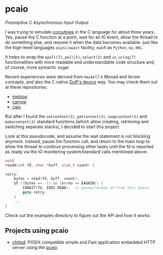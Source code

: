 # pcaio
*Preemptive C Asynchronous Input Output*

I was trying to simulate [coroutines](https://en.wikipedia.org/wiki/Coroutine) 
in the C language for about three years. Yes, pause the C function at a point, 
wait for an IO event, allow the thread to do something else, and resume it 
when the data becomes available. just like the high-level languages 
`async/await` facility, such as `Python`, `Go`, etc.

It helps to wrap the `epoll(7)`, `poll(2)`, `select(2)` and `io_uring(7)` 
functionalities with more readable and understandable code structure and, of 
course, more syntactic sugar.

Recent experiences were derived from `Haskell`'s Monad and Arrow concepts, and 
also the C native 
[Duff's device](https://en.wikipedia.org/wiki/Duff%27s_device) way. You 
may check them out at these repositories:

- [meloop](https://github.com/pylover/meloop)
- [carrow](https://github.com/pylover/carrow)
- [caio](https://github.com/pylover/caio)

But after I found the `setcontext(3)`, `getcontext(3)`, `swapcontext(3)`  and 
`makecontext(3)` standard functions (which allow creating, retrieving and 
switching separate stacks), I decided to start this project.

Look at this pseudocode, and assume the wait statement is not blocking 
anymore. Instead, pause the function call, and return to the main loop to 
allow the thread to continue processing other tasks until the fd is reported 
as ready via the IO monitoring system/standard calls mentioned above.

```C
void
readA(int fd, char *buff, size_t count) {
    ...
retry:
    bytes = read(fd, buff, count);
    if ((bytes == -1) && (errno == EAGAIN)) {
        IOWAIT(fd, IOEV_READ);  // pause/resume at/from this point.
        goto retry;
    }
    ...
}
```

Check out the examples directory to figure out the API and how it works.

## Projects using pcaio
- [chttpd](https://github.com/chttpd/chttpd): POSIX compatible simple and Fast 
    application embedded HTTP server using the 
    [pcaio](https://github.com/pylover/pcaio).
